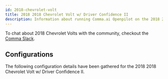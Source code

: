 ```yaml
---
id: 2018-chevrolet-volt
title: 2018 2018 Chevrolet Volt w/ Driver Confidence II
description: Information about running Comma.ai Openpilot on the 2018 2018 Chevrolet Volt w/ Driver Confidence II
---
```





To chat about 2018 Chevrolet Volts with the community, checkout the  [Comma Slack](https://slack.comma.ai).
      
## Configurations
The following configuration details have been gathered for the 2018 2018 Chevrolet Volt w/ Driver Confidence II.








